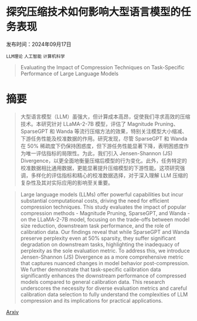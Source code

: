 # 探究压缩技术如何影响大型语言模型的任务表现

发布时间：2024年09月17日

`LLM理论` `人工智能` `计算机科学`

> Evaluating the Impact of Compression Techniques on Task-Specific Performance of Large Language Models

# 摘要

> 大型语言模型（LLM）虽强大，但计算成本高昂，促使我们寻求高效的压缩技术。本研究针对 LLaMA-2-7B 模型，评估了 Magnitude Pruning、SparseGPT 和 Wanda 等流行压缩方法的效果，特别关注模型大小缩减、下游任务性能及校准数据的作用。研究发现，尽管 SparseGPT 和 Wanda 在 50% 稀疏度下仍保持困惑度，但下游任务性能显著下降，表明困惑度作为唯一评估指标的局限性。为此，我们引入 Jensen-Shannon (JS) Divergence，以更全面地衡量压缩后模型的行为变化。此外，任务特定的校准数据相比通用数据，更能显著提升压缩模型的下游性能。这项研究强调，多样化的评估指标和精心的校准数据选择，对于深入理解 LLM 压缩的复杂性及其对实际应用的影响至关重要。

> Large language models (LLMs) offer powerful capabilities but incur substantial computational costs, driving the need for efficient compression techniques. This study evaluates the impact of popular compression methods - Magnitude Pruning, SparseGPT, and Wanda - on the LLaMA-2-7B model, focusing on the trade-offs between model size reduction, downstream task performance, and the role of calibration data. Our findings reveal that while SparseGPT and Wanda preserve perplexity even at 50% sparsity, they suffer significant degradation on downstream tasks, highlighting the inadequacy of perplexity as the sole evaluation metric. To address this, we introduce Jensen-Shannon (JS) Divergence as a more comprehensive metric that captures nuanced changes in model behavior post-compression. We further demonstrate that task-specific calibration data significantly enhances the downstream performance of compressed models compared to general calibration data. This research underscores the necessity for diverse evaluation metrics and careful calibration data selection to fully understand the complexities of LLM compression and its implications for practical applications.

[Arxiv](https://arxiv.org/abs/2409.11233)